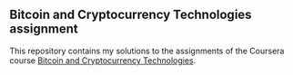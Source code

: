 ## Bitcoin and Cryptocurrency Technologies assignment

This repository contains my solutions to the assignments of the Coursera course [Bitcoin and Cryptocurrency Technologies](https://www.coursera.org/learn/cryptocurrency).
